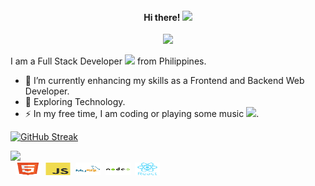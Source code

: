 <div id="header" align="center">
 <h4>
  Hi there!
  <img src="https://media.giphy.com/media/hvRJCLFzcasrR4ia7z/giphy.gif" width="20px"/>
</h4>

![](https://komarev.com/ghpvc/?username=maenerosa&style=flat-square)


</div>

I am a Full Stack Developer <img src="https://media.giphy.com/media/gkR94v1ok56OAkg8o1/giphy.gif" width="20"> from Philippines.
- :telescope: I’m currently enhancing my skills as a Frontend and Backend Web Developer.
- :seedling: Exploring Technology.
- :zap: In my free time, I am coding or playing some music <img src="https://media.giphy.com/media/jGJqX1DjrRpt6WdSqb/giphy.gif" width="20">.

[![GitHub Streak](https://streak-stats.demolab.com?user=maenerosa&theme=ocean-gradient&border_radius=20&card_width=500)](https://git.io/streak-stats)

<picture>
<source
  srcset="https://github-readme-stats.vercel.app/api?username=maenerosa&show_icons=true&theme=dark"
  media="(prefers-color-scheme: dark)"
/>
<source
  srcset="https://github-readme-stats.vercel.app/api?username=maenerosa&show_icons=true"
  media="(prefers-color-scheme: light), (prefers-color-scheme: no-preference)"
/>
<img src="https://github-readme-stats.vercel.app/api?username=maenerosa&show_icons=true" />
</picture>

<br>

<div align="center>
  <img src="https://github.com/devicons/devicon/blob/master/icons/css3/css3-plain-wordmark.svg"  title="CSS3" alt="CSS" width="40" height="20"/>&nbsp;
  <img src="https://github.com/devicons/devicon/blob/master/icons/html5/html5-original.svg" title="HTML5" alt="HTML" width="40" height="20"/>&nbsp;
  <img src="https://github.com/devicons/devicon/blob/master/icons/javascript/javascript-original.svg" title="JavaScript" alt="JavaScript" width="40" height="20"/>&nbsp;
  <img src="https://github.com/devicons/devicon/blob/master/icons/mysql/mysql-original-wordmark.svg" title="MySQL"  alt="MySQL" width="40" height="20"/>&nbsp;
  <img src="https://github.com/devicons/devicon/blob/master/icons/nodejs/nodejs-original-wordmark.svg" title="NodeJS" alt="NodeJS" width="40" height="20"/>&nbsp;
  <img src="https://github.com/devicons/devicon/blob/master/icons/react/react-original-wordmark.svg" title="React" alt="React" width="40" height="20"/>&nbsp;
</div>
